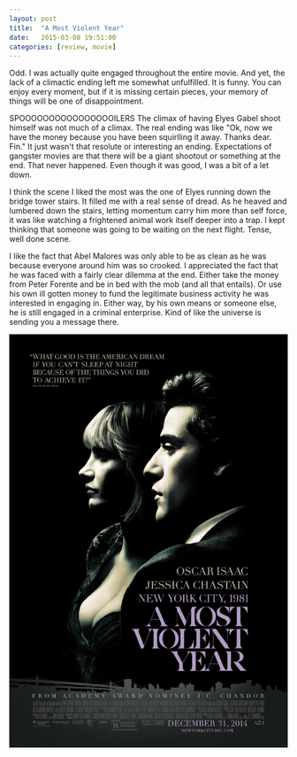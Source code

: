 ```yaml
---
layout: post
title:  "A Most Violent Year"
date:   2015-03-08 19:51:00
categories: [review, movie]
---
```

Odd. I was actually quite engaged throughout the entire movie. And yet, the lack of a climactic ending left me somewhat unfulfilled. It is funny. You can enjoy every moment, but if it is missing certain pieces, your memory of things will be one of disappointment.

SPOOOOOOOOOOOOOOOOILERS
The climax of having Elyes Gabel shoot himself was not much of a climax. The real ending was like "Ok, now we have the money because you have been squirlling it away. Thanks dear. Fin." It just wasn't that resolute or interesting an ending. Expectations of gangster movies are that there will be a giant shootout or something at the end. That never happened. Even though it was good, I was a bit of a let down.

I think the scene I liked the most was the one of Elyes running down the bridge tower stairs. It filled me with a real sense of dread. As he heaved and lumbered down the stairs, letting momentum carry him more than self force, it was like watching a frightened animal work itself deeper into a trap. I kept thinking that someone was going to be waiting on the next flight. Tense, well done scene.

I like the fact that Abel Malores was only able to be as clean as he was because everyone around him was so crooked. I appreciated the fact that he was faced with a fairly clear dilemma at the end. Either take the money from Peter Forente and be in bed with the mob (and all that entails). Or use his own ill gotten money to fund the legitimate business activity he was interested in engaging in. Either way, by his own means or someone else, he is still engaged in a criminal enterprise. Kind of like the universe is sending you a message there.

<div class="videos">
<div class="video">
<img src="/assets/a-most-violent-year-poster.jpg"/>
</div>
</div>

